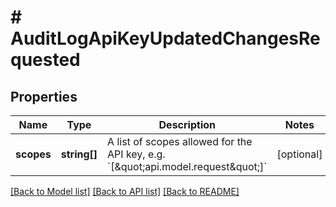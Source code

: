 # # AuditLogApiKeyUpdatedChangesRequested

## Properties

Name | Type | Description | Notes
------------ | ------------- | ------------- | -------------
**scopes** | **string[]** | A list of scopes allowed for the API key, e.g. &#x60;[\&quot;api.model.request\&quot;]&#x60; | [optional]

[[Back to Model list]](../../README.md#models) [[Back to API list]](../../README.md#endpoints) [[Back to README]](../../README.md)
